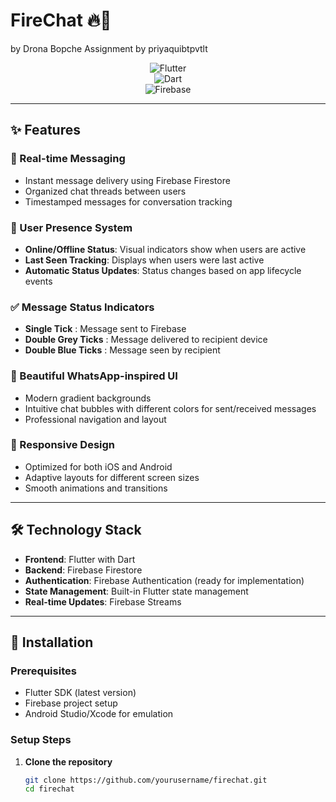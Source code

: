 # FireChat 🔥💬  

by Drona Bopche
Assignment by priyaquibtpvtlt  

<div align="center">

![Flutter](https://img.shields.io/badge/Flutter-02569B?style=for-the-badge&logo=flutter&logoColor=white)  
![Dart](https://img.shields.io/badge/Dart-0175C2?style=for-the-badge&logo=dart&logoColor=white)  
![Firebase](https://img.shields.io/badge/Firebase-FFCA28?style=for-the-badge&logo=firebase&logoColor=black)  

</div>

---

## ✨ Features  

### 💬 Real-time Messaging  
- Instant message delivery using Firebase Firestore  
- Organized chat threads between users  
- Timestamped messages for conversation tracking  

### 👥 User Presence System  
- **Online/Offline Status**: Visual indicators show when users are active  
- **Last Seen Tracking**: Displays when users were last active  
- **Automatic Status Updates**: Status changes based on app lifecycle events  

### ✅ Message Status Indicators  
- **Single Tick** : Message sent to Firebase  
- **Double Grey Ticks** : Message delivered to recipient device  
- **Double Blue Ticks** : Message seen by recipient  

### 🎨 Beautiful WhatsApp-inspired UI  
- Modern gradient backgrounds  
- Intuitive chat bubbles with different colors for sent/received messages  
- Professional navigation and layout  

### 📱 Responsive Design  
- Optimized for both iOS and Android  
- Adaptive layouts for different screen sizes  
- Smooth animations and transitions  

---

## 🛠️ Technology Stack  

- **Frontend**: Flutter with Dart  
- **Backend**: Firebase Firestore  
- **Authentication**: Firebase Authentication (ready for implementation)  
- **State Management**: Built-in Flutter state management  
- **Real-time Updates**: Firebase Streams  

---

## 🚀 Installation  

### Prerequisites  
- Flutter SDK (latest version)  
- Firebase project setup  
- Android Studio/Xcode for emulation  

### Setup Steps  

1. **Clone the repository**  
   ```bash
   git clone https://github.com/yourusername/firechat.git
   cd firechat

